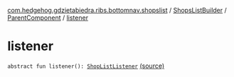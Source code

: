 [com.hedgehog.gdzietabiedra.ribs.bottomnav.shopslist](../../index.md) / [ShopsListBuilder](../index.md) / [ParentComponent](index.md) / [listener](./listener.md)

# listener

`abstract fun listener(): `[`ShopListListener`](../../-shop-list-listener/index.md) [(source)](https://github.com/asvid/GdzieTaBiedra/tree/master/app/src/main/java/com/hedgehog/gdzietabiedra/ribs/bottomnav/shopslist/ShopsListBuilder.kt#L55)